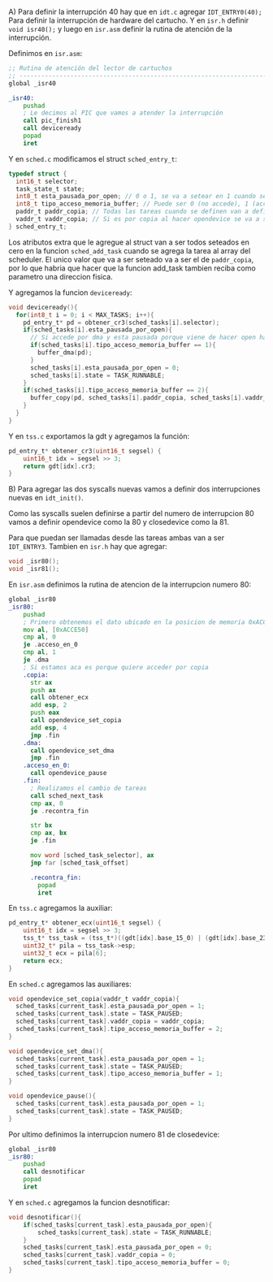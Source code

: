 A) Para definir la interrupción 40 hay que en `idt.c` agregar `IDT_ENTRY0(40); ` Para definir la interrupción de hardware del cartucho. Y en `isr.h` definir `void isr40();` y luego en `isr.asm` definir la rutina de atención de la interrupción.

Definimos en `isr.asm`:

```asm
;; Rutina de atención del lector de cartuchos
;; -------------------------------------------------------------------------- ;;
global _isr40

_isr40:
    pushad
    ; Le decimos al PIC que vamos a atender la interrupción
    call pic_finish1
    call deviceready
    popad
    iret
```

Y en `sched.c` modificamos el struct `sched_entry_t`: 

```c
typedef struct {
  int16_t selector;
  task_state_t state;
  int8_t esta_pausada_por_open; // 0 o 1, se va a setear en 1 cuando se haga opendevice y se va a setear en 0 en el primer isr40 y en close device
  int8_t tipo_acceso_memoria_buffer; // Puede ser 0 (no accede), 1 (accede por dma) o 2 (accede por copia)
  paddr_t paddr_copia; // Todas las tareas cuando se definen van a definir cual va a ser la direccion fisica en la cual va a estar la copia del buffer en caso de que lo pidan
  vaddr_t vaddr_copia; // Si es por copia al hacer opendevice se va a sobreescribir este valor
} sched_entry_t;
```
Los atributos extra que le agregue al struct van a ser todos seteados en cero en la funcion `sched_add_task` cuando se agrega la tarea al array del scheduler. El unico valor que va a ser seteado va a ser el de `paddr_copia`, por lo que habria que hacer que la funcion add_task tambien reciba como parametro una direccion fisica.


Y agregamos la funcion `deviceready`:

```c
void deviceready(){
  for(int8_t i = 0; i < MAX_TASKS; i++){
    pd_entry_t* pd = obtener_cr3(sched_tasks[i].selector);
    if(sched_tasks[i].esta_pausada_por_open){
      // Si accede por dma y esta pausada porque viene de hacer open hay que mapearle la memoria
      if(sched_tasks[i].tipo_acceso_memoria_buffer == 1){
        buffer_dma(pd);
      }
      sched_tasks[i].esta_pausada_por_open = 0; 
      sched_tasks[i].state = TASK_RUNNABLE;
    }
    if(sched_tasks[i].tipo_acceso_memoria_buffer == 2){
      buffer_copy(pd, sched_tasks[i].paddr_copia, sched_tasks[i].vaddr_copia);
    }
  }
}
```

Y en `tss.c` exportamos la gdt y agregamos la función: 

```c
pd_entry_t* obtener_cr3(uint16_t segsel) {
    uint16_t idx = segsel >> 3;
    return gdt[idx].cr3;
}
```

B) Para agregar las dos syscalls nuevas vamos a definir dos interrupciones nuevas en `idt_init()`.

Como las syscalls suelen definirse a partir del numero de interrupcion 80 vamos a definir opendevice como la 80 y closedevice como la 81. 

Para que puedan ser llamadas desde las tareas ambas van a ser `IDT_ENTRY3`. Tambien en `isr.h` hay que agregar: 

```h
void _isr80();
void _isr81();
```

En `isr.asm` definimos la rutina de atencion de la interrupcion numero 80:

```asm
global _isr80
_isr80:
    pushad
    ; Primero obtenemos el dato ubicado en la posicion de memoria 0xACCE50. Como el mapa de memoria en la interrupcion es el mismo de la tarea podemos leer esa direccion sin necesidad de mapearla. 
    mov al, [0xACCE50]
    cmp al, 0
    je .acceso_en_0
    cmp al, 1
    je .dma
    ; Si estamos aca es porque quiere acceder por copia
    .copia:
      str ax
      push ax 
      call obtener_ecx
      add esp, 2
      push eax
      call opendevice_set_copia
      add esp, 4
      jmp .fin
    .dma: 
      call opendevice_set_dma
      jmp .fin
    .acceso_en_0:
      call opendevice_pause
    .fin: 
      ; Realizamos el cambio de tareas 
      call sched_next_task
      cmp ax, 0
      je .recontra_fin

      str bx
      cmp ax, bx
      je .fin

      mov word [sched_task_selector], ax
      jmp far [sched_task_offset] 

      .recontra_fin:
        popad
        iret
```

En `tss.c` agregamos la auxiliar: 

```c
pd_entry_t* obtener_ecx(uint16_t segsel) {
    uint16_t idx = segsel >> 3;
    tss_t* tss_task = (tss_t*)((gdt[idx].base_15_0) | (gdt[idx].base_23_16 << 16) | (gdt[idx].base_31_24 << 24));
    uint32_t* pila = tss_task->esp;
    uint32_t ecx = pila[6];
    return ecx;
}
```

En `sched.c` agregamos las auxiliares: 

```c
void opendevice_set_copia(vaddr_t vaddr_copia){
  sched_tasks[current_task].esta_pausada_por_open = 1;
  sched_tasks[current_task].state = TASK_PAUSED;
  sched_tasks[current_task].vaddr_copia = vaddr_copia;
  sched_tasks[current_task].tipo_acceso_memoria_buffer = 2;
}

void opendevice_set_dma(){
  sched_tasks[current_task].esta_pausada_por_open = 1;
  sched_tasks[current_task].state = TASK_PAUSED;
  sched_tasks[current_task].tipo_acceso_memoria_buffer = 1;
}

void opendevice_pause(){
  sched_tasks[current_task].esta_pausada_por_open = 1;
  sched_tasks[current_task].state = TASK_PAUSED;
}
```

Por ultimo definimos la interrupcion numero 81 de closedevice: 

```asm
global _isr80
_isr80:
    pushad
    call desnotificar
    popad 
    iret

```

Y en `sched.c` agregamos la funcion desnotificar: 

```c
void desnotificar(){
    if(sched_tasks[current_task].esta_pausada_por_open){
        sched_tasks[current_task].state = TASK_RUNNABLE;
    }
    sched_tasks[current_task].esta_pausada_por_open = 0;
    sched_tasks[current_task].vaddr_copia = 0;
    sched_tasks[current_task].tipo_acceso_memoria_buffer = 0;
}
```
